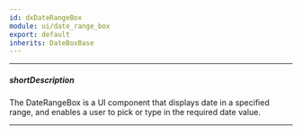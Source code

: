 ```yaml
---
id: dxDateRangeBox
module: ui/date_range_box
export: default
inherits: DateBoxBase
---
```

---
##### shortDescription
The DateRangeBox is a UI component that displays date in a specified range, and enables a user to pick or type in the required date value. 

---
